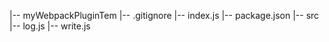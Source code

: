 |-- myWebpackPluginTem
    |-- .gitignore
    |-- index.js
    |-- package.json
    |-- src
        |-- log.js
        |-- write.js
